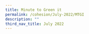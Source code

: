 ```yaml
---
title: Minute to Green it
permalink: /cohesion/July-2022/MTGI
description: ""
third_nav_title: July 2022
---
```

